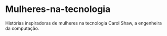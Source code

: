# Mulheres-na-tecnologia
Histórias inspiradoras de mulheres na tecnologia
Carol Shaw, a engenheira da computação.


